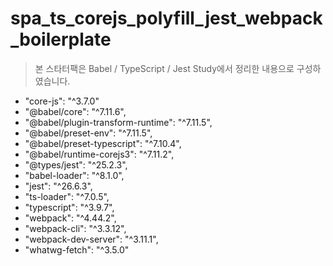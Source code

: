 # spa_ts_corejs_polyfill_jest_webpack_boilerplate

> 본 스타터팩은 Babel / TypeScript / Jest Study에서 정리한 내용으로 구성하였습니다.

- "core-js": "^3.7.0"
- "@babel/core": "^7.11.6",
- "@babel/plugin-transform-runtime": "^7.11.5",
- "@babel/preset-env": "^7.11.5",
- "@babel/preset-typescript": "^7.10.4",
- "@babel/runtime-corejs3": "^7.11.2",
- "@types/jest": "^25.2.3",
- "babel-loader": "^8.1.0",
- "jest": "^26.6.3",
- "ts-loader": "^7.0.5",
- "typescript": "^3.9.7",
- "webpack": "^4.44.2",
- "webpack-cli": "^3.3.12",
- "webpack-dev-server": "^3.11.1",
- "whatwg-fetch": "^3.5.0"
